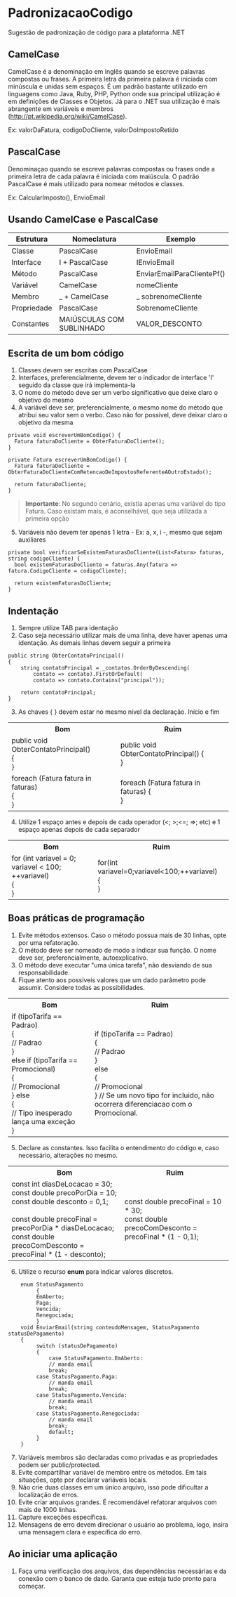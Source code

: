 # PadronizacaoCodigo
Sugestão de padronização de código para a plataforma .NET

## CamelCase

CamelCase é a denominação em inglês quando se escreve palavras compostas ou frases. A primeira letra da primeira palavra é iniciada com minúscula e unidas sem espaços. É um padrão bastante utilizado em linguagens como Java, Ruby, PHP, Python onde sua principal utilização é em definições de Classes e Objetos. Já para o .NET sua utilização é mais abrangente em variáveis e membros (http://pt.wikipedia.org/wiki/CamelCase).

Ex: valorDaFatura, codigoDoCliente, valorDoImpostoRetido

## PascalCase

Denominaçao quando se escreve palavras compostas ou frases onde a primeira letra de cada palavra é iniciada com maiúscula. O padrão PascalCase é mais utilizado para nomear métodos e classes.

Ex: CalcularImposto(), EnvioEmail

## Usando CamelCase e PascalCase

| Estrutura  | Nomeclatura | Exemplo |
| ------------- | ------------- | ------------- |
| Classe  | PascalCase  | EnvioEmail  |
| Interface  | I + PascalCase  | IEnvioEmail  |
| Método  | PascalCase  | EnviarEmailParaClientePf()  |
| Variável  | CamelCase  | nomeCliente  |
| Membro | _ + CamelCase  | _ sobrenomeCliente |
| Propriedade | PascalCase  | SobrenomeCliente |
| Constantes  | MAIÚSCULAS COM SUBLINHADO  | VALOR_DESCONTO  |

## Escrita de um bom código

1. Classes devem ser escritas com PascalCase
2. Interfaces, preferencialmente, devem ter o indicador de interface 'I' seguido da classe que irá implementa-la
3. O nome do método deve ser um verbo significativo que deixe claro o objetivo do mesmo
4. A variável deve ser, preferencialmente, o mesmo nome do método que atribui seu valor sem o verbo. Caso não for possível, deve deixar claro o objetivo da mesma

```
private void escreverUmBomCodigo() {
  Fatura faturaDoCliente = ObterFaturaDoCliente();
}
```
```
private Fatura escreverUmBomCodigo() {
  Fatura faturaDoCliente = ObterFaturaDoClienteComRetencaoDeImpostosReferenteAOutroEstado();
  
  return faturaDoCliente;
}
```

> **Importante**: No segundo cenário, existia apenas uma variável do tipo Fatura. Caso existam mais, é aconselhável, que seja utilizada a primeira opção

5. Variáveis não devem ter apenas 1 letra - Ex: a, x, i -, mesmo que sejam auxiliares

```
private bool verificarSeExistemFaturasDoCliente(List<Fatura> faturas, string codigoCliente) {
  bool existemFaturasDoCliente = faturas.Any(fatura => fatura.CodigoCliente = codigoCliente);
  
  return existemFaturasDoCliente;
}
```

## Indentação

1. Sempre utilize TAB para identação
2. Caso seja necessário utilizar mais de uma linha, deve haver apenas uma identação. As demais linhas devem seguir a primeira

```
public string ObterContatoPrincipal()
{
    string contatoPrincipal = _contatos.OrderByDescending(
        contato => contato).FirstOrDefault(
        contato => contato.Contains("principal"));

    return contatoPrincipal;
}
```

3. As chaves { } devem estar no mesmo nível da declaração. Início e fim

<table class="tg">
  <tr>
    <th class="tg-us36">Bom</th>
    <th class="tg-us36">Ruim</th>
  </tr>
  <tr>
    <td class="tg-us36">
	public void ObterContatoPrincipal()<br />
	{<br />
	}
    </td>
    <td class="tg-us36">
	public void ObterContatoPrincipal() {<br />
	}
    </td>
  </tr>
  <tr>
    <td class="tg-us36">
	foreach (Fatura fatura in faturas)<br />
	{<br />
	}
    </td>
    <td class="tg-us36">
	foreach (Fatura fatura in faturas) {<br />
	}
    </td>
  </tr>
</table>

4. Utilize 1 espaço antes e depois de cada operador (<; >;<=; =>; etc) e 1 espaço apenas depois de cada separador

<table class="tg">
  <tr>
    <th class="tg-us36">Bom</th>
    <th class="tg-us36">Ruim</th>
  </tr>
  <tr>
    <td class="tg-us36">
	for (int variavel = 0; variavel < 100; ++variavel)<br />
	{<br />
	}
    </td>
    <td class="tg-us36">
	for(int variavel=0;variavel<100;++variavel)<br />
	{<br />
	}
    </td>
  </tr>
</table>

## Boas práticas de programação

1. Evite métodos extensos. Caso o método possua mais de 30 linhas, opte por uma refatoração.
2. O método deve ser nomeado de modo a indicar sua função. O nome deve ser, preferencialmente, autoexplicativo.
3. O método deve executar "uma única tarefa", não desviando de sua responsabilidade.
4. Fique atento aos possíveis valores que um dado parâmetro pode assumir. Considere todas as possibilidades. 

<table class="tg">
  <tr>
    <th class="tg-us36">Bom</th>
    <th class="tg-us36">Ruim</th>
  </tr>
  <tr>
    <td class="tg-us36">
	if (tipoTarifa == Padrao) <br /> { <br /> // Padrao <br /> } <br /> 
	else if (tipoTarifa == Promocional) <br /> { <br /> // Promocional <br /> }
	else <br /> { <br /> // Tipo inesperado lança uma exceção <br /> }
    </td>
    <td class="tg-us36">
	if (tipoTarifa == Padrao) <br /> { <br /> // Padrao <br /> } <br /> 
	else <br /> { <br /> // Promocional <br /> }
	    // Se um novo tipo for incluido, não ocorrera diferenciacao com o Promocional. 
    </td>
  </tr>
</table>

5. Declare as constantes. Isso facilita o entendimento do código e, caso necessário, alterações no mesmo.

<table class="tg">
  <tr>
    <th class="tg-us36">Bom</th>
    <th class="tg-us36">Ruim</th>
  </tr>
  <tr>
    <td class="tg-us36">
	const int diasDeLocacao = 30; <br />
	const double precoPorDia = 10; <br />
	const double desconto = 0,1; <br /><br />
	const double precoFinal = precoPorDia * diasDeLocacao; <br />
	const double precoComDesconto = precoFinal * (1 - desconto);
    </td>
    <td class="tg-us36">
	const double precoFinal = 10 * 30; <br />
	const double precoComDesconto = precoFinal * (1 - 0,1);
    </td>
  </tr>
</table>

6. Utilize o recurso <b>enum</b> para indicar valores discretos.

```
	enum StatusPagamento
	     {
		 EmAberto;
		 Paga;
		 Vencida;
		 Renegociada;
	     }
	void EnviarEmail(string conteudoMensagem, StatusPagamento statusDePagamento)
	{
	     switch (statusDePagamento)
	     {
	         case StatusPagamento.EmAberto:
		     // manda email
		     break;
		 case StatusPagamento.Paga:
		     // manda email
		     break;
		 case StatusPagamento.Vencida:
		     // manda email
		     break;
		 case StatusPagamento.Renegociada:
		     // manda email
		     break;
	         default;
	     }
	}
```
7. Variáveis membros são declaradas como privadas e as propriedades podem ser public/protected.
8. Evite compartilhar variável de membro entre os métodos. Em tais situações, opte por declarar variáveis locais.
9. Não crie duas classes em um único arquivo, isso pode dificultar a localização de erros.
10. Evite criar arquivos grandes. É recomendável refatorar arquivos com mais de 1000 linhas.  
11. Capture exceções específicas.
12. Mensagens de erro devem direcionar o usuário ao problema, logo, insira uma mensagem clara e específica do erro.

## Ao iniciar uma aplicação

1. Faça uma verificação dos arquivos, das dependências necessárias e da conexão com o banco de dado. Garanta que esteja tudo pronto para começar.

